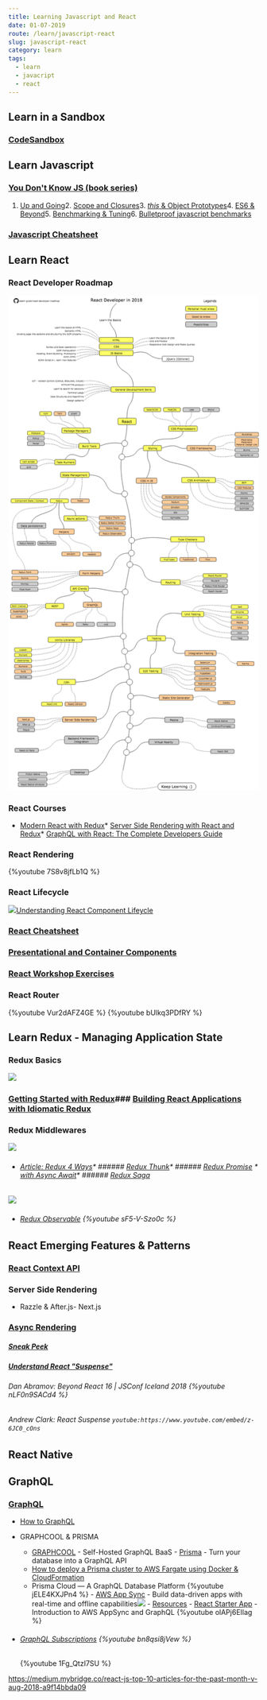 ```yaml
---
title: Learning Javascript and React
date: 01-07-2019
route: /learn/javascript-react
slug: javascript-react
category: learn
tags:
  - learn
  - javacript
  - react
---
```


## Learn in a Sandbox
### [CodeSandbox](https://codesandbox.io/)
## Learn Javascript
### [You Don't Know JS (book series)](https://github.com/getify/You-Dont-Know-JS/blob/master/README.md)
1. [Up and Going](https://github.com/getify/You-Dont-Know-JS/blob/master/up%20&%20going/README.md#you-dont-know-js-up--going)2. [Scope and Closures](https://github.com/getify/You-Dont-Know-JS/blob/master/scope%20&%20closures/README.md#you-dont-know-js-scope--closures)3. [_this_ & Object Prototypes](https://github.com/getify/You-Dont-Know-JS/blob/master/this%20&%20object%20prototypes/README.md#you-dont-know-js-this--object-prototypes)4. [ES6 & Beyond](https://github.com/getify/You-Dont-Know-JS/tree/master/es6%20%26%20beyond)5. [Benchmarking & Tuning](https://github.com/getify/You-Dont-Know-JS/blob/master/async%20%26%20performance/ch6.md)6. [Bulletproof javascript benchmarks](https://calendar.perfplanet.com/2010/bulletproof-javascript-benchmarks/)
### [Javascript Cheatsheet](https://github.com/DrkSephy/es6-cheatsheet)
## Learn React
### React Developer Roadmap
![](https://github.com/adam-golab/react-developer-roadmap/raw/master/roadmap.png)
### React Courses
* [Modern React with Redux](https://www.udemy.com/react-redux/)* [Server Side Rendering with React and Redux](https://www.udemy.com/server-side-rendering-with-react-and-redux/)* [GraphQL with React: The Complete Developers Guide](https://www.udemy.com/graphql-with-react-course/)
### React Rendering
{%youtube 7S8v8jfLb1Q %}
### React Lifecycle
![](https://i.imgur.com/ipSkur0.png)[Understanding React Component Lifeycle](https://medium.com/@baphemot/understanding-reactjs-component-life-cycle-823a640b3e8d)
### [React Cheatsheet](https://reactcheatsheet.com/)
### [Presentational and Container Components](https://medium.com/@dan_abramov/smart-and-dumb-components-7ca2f9a7c7d0)
### [React Workshop Exercises](https://github.com/ReactTraining/react-workshop/tree/master/subjects)
### React Router
{%youtube Vur2dAFZ4GE %}
{%youtube bUlkq3PDfRY %}
## Learn Redux - Managing Application State
### Redux Basics
![](https://raw.githubusercontent.com/ReactTraining/react-workshop/master/slides/Redux.gif)
### [Getting Started with Redux](https://egghead.io/courses/getting-started-with-redux)### [Building React Applications with Idiomatic Redux](https://egghead.io/courses/building-react-applications-with-idiomatic-redux)
### Redux Middlewares

![](https://i.imgur.com/HVskLcj.gif)
* ###### [Article: Redux 4 Ways](https://medium.com/react-native-training/redux-4-ways-95a130da0cdc)* ###### [Redux Thunk](https://github.com/gaearon/redux-thunk)* ###### [Redux Promise](https://github.com/pburtchaell/redux-promise-middleware)    * [with Async Await](https://github.com/pburtchaell/redux-promise-middleware/blob/master/docs/guides/async-await.md)* ###### [Redux Saga](https://redux-saga.js.org/docs/introduction/BeginnerTutorial.html)
![](https://resizer.yalantis.com/w770/uploads/ckeditor/pictures/2602/content_002.jpg)
* ###### [Redux Observable](https://github.com/redux-observable/redux-observable)    {%youtube sF5-V-Szo0c %}





## React Emerging Features & Patterns

### [React Context API](https://medium.com/dailyjs/reacts-%EF%B8%8F-new-context-api-70c9fe01596b)


### Server Side Rendering
- Razzle & After.js- Next.js
### [Async Rendering](https://reactjs.org/blog/2018/03/27/update-on-async-rendering.html)
##### [Sneak Peek](https://reactjs.org/blog/2018/03/01/sneak-peek-beyond-react-16.html)
##### [Understand React "Suspense"](https://medium.com/@baphemot/understanding-react-suspense-1c73b4b0b1e6)

###### Dan Abramov: Beyond React 16 | JSConf Iceland 2018 {%youtube nLF0n9SACd4 %}
###### Andrew Clark: React Suspense `youtube:https://www.youtube.com/embed/z-6JC0_cOns`

## React Native
## GraphQL
### [GraphQL](http://graphql.org/)
- [How to GraphQL](https://www.howtographql.com/)
- GRAPHCOOL & PRISMA
    - [GRAPHCOOL](https://graph.cool) - Self-Hosted GraphQL BaaS    - [Prisma](https://www.prisma.io/) - Turn your database into a GraphQL API
    - [How to deploy a Prisma cluster to AWS Fargate using Docker & CloudFormation](https://blog.graph.cool/how-to-deploy-a-prisma-cluster-to-aws-fargate-using-docker-cloudformation-293aa8727b89)
    - Prisma Cloud — A GraphQL Database Platform    {%youtube jELE4KXJPn4 %}     - [AWS App Sync](https://aws.amazon.com/appsync/) - Build data-driven apps with real-time and offline capabilities![](https://d1.awsstatic.com/products/AWS-mobile/DeepDish/Flow_Diagrams_Reinvent_DeepDish_112617_CM_2.6baa23c6cda3a8510bfaff069f2375d955dd2ca6.png)     - [Resources](https://aws.amazon.com/appsync/resources/)    - [React Starter App](https://github.com/aws-samples/aws-mobile-appsync-events-starter-react)    - Introduction to AWS AppSync and GraphQL    {%youtube olAPj6EIlag %}    

- ###### [GraphQL Subscriptions](https://www.apollographql.com/docs/react/advanced/subscriptions.html)        {%youtube bn8qsi8jVew %}
    {%youtube 1Fg_QtzI7SU %}

https://medium.mybridge.co/react-js-top-10-articles-for-the-past-month-v-aug-2018-a9f14bbda09













